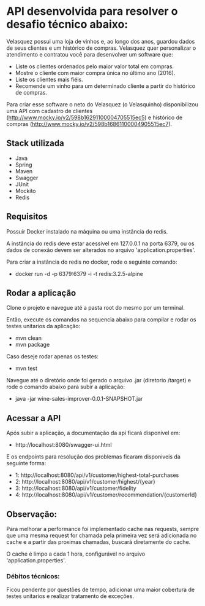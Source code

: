 
# API desenvolvida para resolver o desafio técnico abaixo:

Velasquez possui uma loja de vinhos e, ao longo dos anos, guardou dados de seus
clientes e um histórico de compras. Velasquez quer personalizar o atendimento e
contratou você para desenvolver um software que:

* Liste os clientes ordenados pelo maior valor total em compras.
* Mostre o cliente com maior compra única no último ano (2016).
* Liste os clientes mais fiéis.
* Recomende um vinho para um determinado cliente a partir do histórico de compras.

Para criar esse software o neto do Velasquez (o Velasquinho) disponibilizou uma
API com cadastro de clientes
(http://www.mocky.io/v2/598b16291100004705515ec5) e histórico de compras
(http://www.mocky.io/v2/598b16861100004905515ec7).


## Stack utilizada

- Java
- Spring
- Maven
- Swagger
- JUnit
- Mockito
- Redis

## Requisitos

Possuir Docker instalado na máquina ou uma instância do redis. 

A instância do redis deve estar acessível em 127.0.0.1 na porta 6379, ou os dados de conexão devem ser alterados no arquivo 'application.properties'.

Para criar a instância do redis no docker, rode o seguinte comando: 
   * docker run -d -p 6379:6379 -i -t redis:3.2.5-alpine 
   
## Rodar a aplicação

Clone o projeto e navegue até a pasta root do mesmo por um terminal.

Então, execute os comandos na sequencia abaixo para compilar e rodar os testes unitarios da aplicação:

- mvn clean
- mvn package

Caso deseje rodar apenas os testes:
- mvn test

Navegue até o diretório onde foi gerado o arquivo .jar (diretorio /target) e rode o comando abaixo para subir a aplicação:
- java -jar wine-sales-improver-0.0.1-SNAPSHOT.jar

## Acessar a API

Após subir a aplicação, a documentação da api ficará disponivel em:
- http://localhost:8080/swagger-ui.html

E os endpoints para resolução dos problemas ficaram disponiveis da seguinte forma:

* 1: http://localhost:8080/api/v1/customer/highest-total-purchases
* 2: http://localhost:8080/api/v1/customer/highest/{year}
* 3: http://localhost:8080/api/v1/customer/fidelity
* 4: http://localhost:8080/api/v1/customer/recommendation/{customerId}

## Observação:

Para melhorar a performance foi implementado cache nas requests, sempre que uma mesma request for chamada pela primeira vez será adicionada no cache e a partir das proximas chamadas, buscará diretamente do cache.

O cache é limpo a cada 1 hora, configurável no arquivo 'application.properties'.
  
  

### Débitos técnicos:

Ficou pendente por questões de tempo, adicionar uma maior cobertura de testes unitarios e realizar tratamento de exceções.
